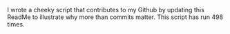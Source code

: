 I wrote a cheeky script that contributes to my Github by updating this ReadMe to illustrate why more than commits matter. This script has run 498 times.